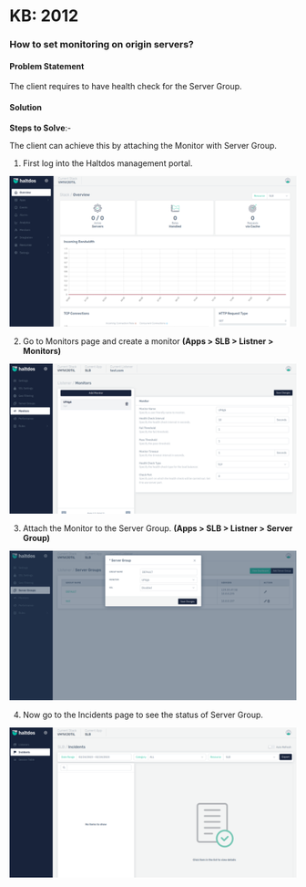 # KB: 2012

### **How to set monitoring on origin servers?**

#### **Problem Statement**

The client requires to have health check for the Server Group.

#### **Solution**

**Steps to Solve**:-

The client can achieve this by attaching the Monitor with Server Group.

1. First log into the Haltdos management portal.

![](/img/adc/v7/kb/overview_kb_2012_1.png)

2. Go to Monitors page and create a monitor **(Apps > SLB > Listner > Monitors)**

![](/img/adc/v7/kb/monitor_kb_2012_2.png)

3. Attach the Monitor to the Server Group. **(Apps > SLB > Listner > Server Group)**

![](/img/adc/v7/kb/server_kb_2012_3.png)

4. Now go to the Incidents page to see the status of Server Group.

![](/img/adc/v7/kb/incident_kb_2012_4.png)

